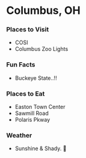 # Columbus, OH

### Places to Visit
- COSI
- Columbus Zoo Lights

### Fun Facts
- Buckeye State..!!

### Places to Eat
- Easton Town Center
- Sawmill Road
- Polaris Pkway

### Weather
- Sunshine & Shady. :beer:

